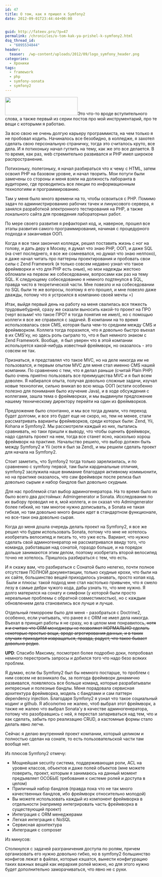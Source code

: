 ```yaml
---
id: 47
title: О том, как я пришел к Symfony2
date: 2012-09-01T23:44:44+00:00


guid: http://fateev.pro/?p=47
permalink: /chronicles/o-tom-kak-ya-prishel-k-symfony2.html
dsq_thread_id:
  - "6095534844"
header:
  teaser:  /wp-content/uploads/2012/09/logo_symfony_header.png
categories:
  - Хроники
tags:
  - framework
  - php
  - symfony-sonata
  - symfony2
---
```



<a href="http://fateev.pro/wp-content/uploads/2012/09/logo_symfony_header.png"><img class="size-full wp-image-49 alignleft" title="logo_symfony_header" src="http://fateev.pro/wp-content/uploads/2012/09/logo_symfony_header.png" alt="" width="240" height="60" /></a>Это что-то вроде вступительного слова, а также первый из серии постов про мой инструментарий, про те вещи с которыми я работаю.

За всю свою не очень долгую карьеру программиста, на чем только я не пробовал кодить. Начиналось все безобидно, в колледже, я захотел сделать свою персональную страничку, тогда это считалось круто, все дела. И я потихоньку начал гуглить на тему, как же это все делается. В то время, как раз, web стремительно развивался и PHP имел широкое распространение.&nbsp;

Потихоньку, полегоньку, я начал разбираться что к чему с HTML, затем освоил PHP на базовом уровне, и начал творить. Мои потуги были замечены со стороны и меня взяли на должность лаборанта в аудиторию, где проводились все лекции по информационным технологиям и программированию.

Там у меня было много времени на то, чтобы освоиться с PHP. Помимо задач по администрированию рабочих тачек и линуксового сервера, я занялся разработкой электронного тестирования на PHP, а также локального сайта для проведения лабораторных работ.

По мере своего развития я рефакторил код, и, наверное, прошел все этапы развития самого программирования, начиная с процедурного подхода и заканчивая ООП.&nbsp;

Когда я все таки закончил колледж, решил поставить жизнь с ног на голову, и дать деру в Москву, я думал что знаю PHP, ООП, и даже SQL (на счет последнего, я все же сомневался, но думал что знаю нелпохо), я даже начал читать про паттерны проектирования и пробовать свои силы с Zend Framework (я только совсем недавно узнал что такое фреймворки и что для PHP есть оные), но мои надежды жестоко обломали на первом же собеседовании, вопросами как раз на тему SQL. К следующему собеседованию я немного подтянулся в SQL, правда чисто в теоретической части. Мне повезло и на собеседовании по SQL были те же вопросы, поэтому я его прошел, и мне повезло даже дважды, потому что я устроился в компанию своей мечты =)

Итак, выйдя первый день на работу на меня свалилась вся тяжесть трудовыебудней, сразу же сказали выносить какой-то проект на ПРО (черт возьми! что такое ПРО? я тогда понятия не имел), но с помощью коллеги я все же справился с задачей. В компании на то время использовалась своя CMS, которая была чем-то средним между CMS и фреймворком. Коллега тогда поразился, что я довольно быстро въехал в их CMS'ку, но здесь роль сыграло то, что я был немного знаком с Zend Framework. Вообще, &nbsp;я был уверен что в этой компании используется какой-нибудь известный фреймворк, но оказалось - это совсем не так.

Признаться, я представлял что такое MVC, но на деле никогда им не пользовался, и первым опытом MVC для меня стал именно CMS нашей компании. По сравнению с тем, что я делал раньше (считай Plain PHP) было очень приятно пользовать все преимущества MVC и я был всем доволен. Я набирался опыта, получая довольно сложные задачи, изучал новые технологии, сильно вникал во всю мощь ООП (кстати особенно полезно для понимания было изучение Java), и в ходе обсуждения с коллегами, зашла тема о фреймворках, и мы выдвинули предложение нашему техническому директору перейти на один из фреймворков.&nbsp;

Предложение было спонтанно, и мы все тогда думали, что переход будет долгоми, и все это будет еще не скоро, но, тем не менее, стали рассматривать варианты фреймворков, среди которых были: Zend, Yii, Kohana и Symfony2. Мы рассмотрели каждый из них, пытались сравнивать, но таки пришли к выводу, что чтобы оценить фреймворк, надо сделать проект на нем, тогда все станет ясно, насколько хорош фреймворк на практике. Начальство решило, что выбор должен быть между Symfony2 и Yii (хотя я был за Zend), и мы решили сделать проект для начала на Symfony2.

Стоит заметить, что Symfony2 тогда только зарелизилась, и по сравнению с symfony первой, там были кардинальные отличия, symfony2 заслужила наше внимание благодаря активному коммьюнити, но на практике оказалось, что сам фреймворк после релиза был довольно сырым и набор бандлов был довольно скудным.

Для нас проблемой стал выбор админогенератора. На то время было их было всего два достойных: Admingenerator и Sonata. Исследования по их выбору проводил не я, мой коллега, и он сказал что Admingenerator более гибкий, но там многое нужно дописывать, а Sonata не такая гибкая, но там довольно много фишек идет в стандартном функционале, но все-таки она довольно сырая.

Когда до меня дошла очередь делать проект на Symfony2, я все же решил что будем использовать Sonata, потому что мне не хотелось изобретать велосипед и писать то, что уже есть. Вариант, что нужно сделать свой админогенератор не рассматривался ввиду того, что команда, работавшая над сонатой, гораздо больше, и на порядок дольше занимаются этим делом, поэтому изобретать второй велосипед точно не хотелось. Пришлось разбираться с тем, что есть.

И я скажу вам, что разбираться с Сонатой было нелегко, почти полное отсутствие ПОЛНОЙ документакции, только скудные крохи, что были на их сайте, большинство вещей приходилось узнавать, просто копая код. &nbsp;Были и плюсы: такой подход мне стал настолько привычен, что я смело лезу в самые дебри чужого кода, дабы узнать то, что мне нужно.&nbsp;Я долго матерился на сонату и симфони (у которой были просто нереальные проблемы с обратной совместимостью), но с каждым обновлением дела становились все лучше и лучше.

Отдельный геморроем было для меня - разобраться с Doctrine2, особенно, если учитывать, что ранее я с ORM не имел дела никогда. Въехал в принцип работы я не сразу, но в целом мне понравилось,<del> хотя я и считаю что ORM менеджеры не позволяют НОРМАЛЬНО сделать некоторые простые вещи, вроде агрегирования данных, и в таких случаях приходится извращаться, правда, радует, что такое бывает довольно редко</del>.

<strong>UPD</strong>: Спасибо Максиму, посмотрел более подробно доки, попробовал немного перестроить запросы и добился того что надо безо всяких проблем.&nbsp;

Я думаю, если бы Symfony2 был бы немного постарше, то проблем с ним совсем не возникало бы, за полгода фреймворк динамично развивался, появлялось все больше команд, которые разрабатывали интересные и полезные бандлы. Меня порадовала сервисная архитектура фреймворка, модель с бандлами и сам паттерн dependency injection. Благодаря Symfony2 я узнал что такое социальный кодинг и github. Я абсолютно не жалею, чтоб выбрал этот фреймворк, а также не жалею что выбрал Sonata'у в качестве админогенератора, потому что разобравшись с ней, я перестал запариваться над тем, что и как сделать, забыть про реализацию CRUD, а кастомные формы стало делать явно легче.

Сейчас я делаю внутренний проект компании, который целиком и полностью сделан на сонате, то есть пользовательской части там вообще нет.

Из плюсов Symfony2 отмечу:
<ul>
	<li>Мощнейшая security система, поддерживающая роли, ACL на уровне классов, объектов и даже полей объектов (мне можете поверить, проект, которым я занимаюсь на данный момент предъявляет ОСОБЫЕ требования к системе ролей и доступа в целом)</li>
	<li>Приличный набор бандлов (правда пока что не так много качественных бандлов, ибо фреймворк относительно молодой)</li>
	<li>Вы можете использовать каждый из компонент фреймворка в отдельности (например интегрировать часть фреймворка в существующий проект)</li>
	<li>Интеграция с ORM менеджерами</li>
	<li>Легкая интеграция с NoSQL</li>
	<li>Сервисная архитектура</li>
	<li>Интеграция с composer</li>
</ul>
Из минусов:

Столкнулся с задачей разграничения доступа по ролям, причем организовать его нужно довольно гибко, но в symfony2 большинство конфигов лежат в файлах, которые кэшатся, вынести конфигурацию таких важных вещей как иерархия ролей можно, но для этого нужно будет дополнительно заморачиваться, что явно не с руки.&nbsp;